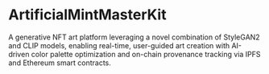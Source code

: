 # ArtificialMintMasterKit
A generative NFT art platform leveraging a novel combination of StyleGAN2 and CLIP models, enabling real-time, user-guided art creation with AI-driven color palette optimization and on-chain provenance tracking via IPFS and Ethereum smart contracts.
